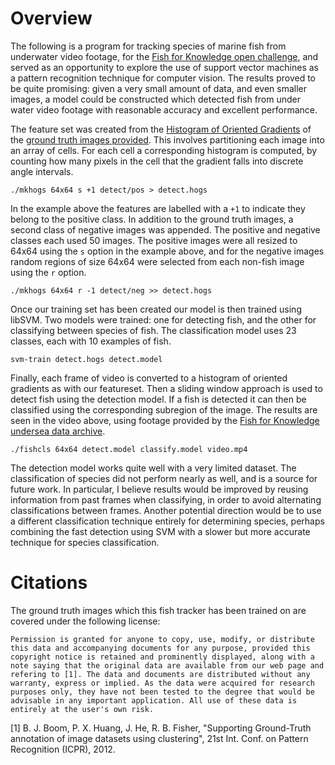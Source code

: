 # Overview

The following is a program for tracking species of marine fish from underwater video footage, for the [Fish for Knowledge open challenge](), and served as an opportunity to explore the use of support vector machines as a pattern recognition technique for computer vision. The results proved to be quite promising: given a very small amount of data, and even smaller images, a model could be constructed which detected fish from under water video footage with reasonable accuracy and excellent performance.

The feature set was created from the [Histogram of Oriented Gradients](https://en.wikipedia.org/wiki/Histogram_of_oriented_gradients) of the [ground truth images provided](https://homepages.inf.ed.ac.uk/rbf/Fish4Knowledge/GROUNDTRUTH/RECOG/). This involves partitioning each image into an array of cells. For each cell a corresponding histogram is computed, by counting how many pixels in the cell that the gradient falls into discrete angle intervals.

    ./mkhogs 64x64 s +1 detect/pos > detect.hogs

In the example above the features are labelled with a `+1` to indicate they belong to the positive class. In addition to the ground truth images, a second class of negative images was appended. The positive and negative classes each used 50 images. The positive images were all resized to 64x64 using the `s` option in the example above, and for the negative images random regions of size 64x64 were selected from each non-fish image using the `r` option.

    ./mkhogs 64x64 r -1 detect/neg >> detect.hogs
    
Once our training set has been created our model is then trained using libSVM. Two models were trained: one for detecting fish, and the other for classifying between species of fish. The classification model uses 23 classes, each with 10 examples of fish.

    svm-train detect.hogs detect.model

Finally, each frame of video is converted to a histogram of oriented gradients as with our featureset. Then a sliding window approach is used to detect fish using the detection model. If a fish is detected it can then be classified using the corresponding subregion of the image. The results are seen in the video above, using footage provided by the [Fish for Knowledge undersea data archive](https://homepages.inf.ed.ac.uk/rbf/Fish4Knowledge/resources.htm).

    ./fishcls 64x64 detect.model classify.model video.mp4

The detection model works quite well with a very limited dataset. The classification of species did not perform nearly as well, and is a source for future work. In particular, I believe results would be improved by reusing information from past frames when classifying, in order to avoid alternating classifications between frames. Another potential direction would be to use a different classification technique entirely for determining species, perhaps combining the fast detection using SVM with a slower but more accurate technique for species classification.

# Citations

The ground truth images which this fish tracker has been trained on are covered under the following license:

```
Permission is granted for anyone to copy, use, modify, or distribute this data and accompanying documents for any purpose, provided this
copyright notice is retained and prominently displayed, along with a note saying that the original data are available from our web page and
refering to [1]. The data and documents are distributed without any warranty, express or implied. As the data were acquired for research
purposes only, they have not been tested to the degree that would be advisable in any important application. All use of these data is
entirely at the user's own risk.
```

[1] B. J. Boom, P. X. Huang, J. He, R. B. Fisher, "Supporting Ground-Truth annotation of image datasets using clustering", 21st Int. Conf. on Pattern Recognition (ICPR), 2012.